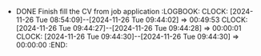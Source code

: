 - DONE Finish fill the CV from job application
  :LOGBOOK:
  CLOCK: [2024-11-26 Tue 08:54:09]--[2024-11-26 Tue 09:44:02] =>  00:49:53
  CLOCK: [2024-11-26 Tue 09:44:27]--[2024-11-26 Tue 09:44:28] =>  00:00:01
  CLOCK: [2024-11-26 Tue 09:44:30]--[2024-11-26 Tue 09:44:30] =>  00:00:00
  :END: